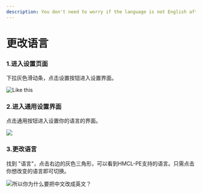 ```yaml
---
description: You don't need to worry if the language is not English after start-up.
---
```


# 更改语言

### 1.进入设置页面

下拉灰色滑动条，点击设置按钮进入设置界面。

![Like this](../.gitbook/assets/Screenshot\_2022-08-14-15-10-39-04\_d17cc25ab2657fb.jpg)

### 2.进入通用设置界面

点击通用按钮进入设置你的语言的界面。

![](../.gitbook/assets/Screenshot\_2022-08-14-15-13-38-23\_d17cc25ab2657fb.jpg)

### 3.更改语言

找到 "语言"，点击右边的灰色三角形，可以看到HMCL-PE支持的语言。只需点击你想改变的语言即可切换。

![所以你为什么要把中文改成英文？](../.gitbook/assets/Screenshot\_2022-08-14-15-16-05-53\_d17cc25ab2657fb.jpg)
